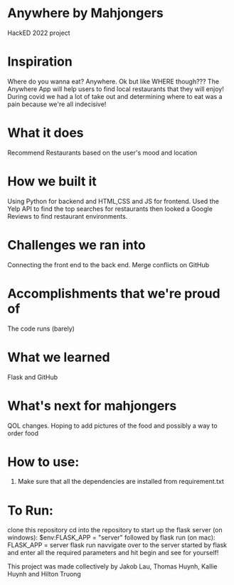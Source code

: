 # Anywhere by Mahjongers
HackED 2022 project

# Inspiration
Where do you wanna eat? Anywhere.
Ok but like WHERE though???
The Anywhere App will help users to find local restaurants that they will enjoy!
During covid we had a lot of take out and determining where to eat was a pain because we're all indecisive!

# What it does
Recommend Restaurants based on the user's mood and location

# How we built it
Using Python for backend and HTML,CSS and JS for frontend. Used the Yelp API to find the top searches for restaurants then looked a Google Reviews to find restaurant environments.

# Challenges we ran into
Connecting the front end to the back end. Merge conflicts on GitHub

# Accomplishments that we're proud of
The code runs (barely)

# What we learned
Flask and GitHub

# What's next for mahjongers
QOL changes. Hoping to add pictures of the food and possibly a way to order food

# How to use:
1) Make sure that all the dependencies are installed from requirement.txt

# To Run:
clone this repository
cd into the repository
to start up the flask server
    (on windows): $env:FLASK_APP = "server" followed by flask run
    (on mac): FLASK_APP = server flask run
navvigate over to the server started by flask and enter all the required parameters and hit begin and see for yourself!

This project was made collectively by Jakob Lau, Thomas Huynh, Kallie Huynh and Hilton Truong